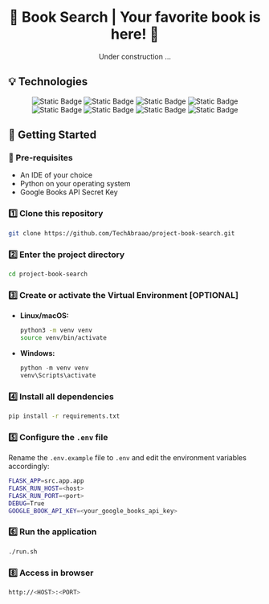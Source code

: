 <h1 align="center"> 📖 Book Search | Your favorite book is here! 📖 </h1>
<div align="center">
<p>Under construction ...</p>
</div>

## 💡 Technologies

<div align="center">
  <img alt="Static Badge" src="https://img.shields.io/badge/Python-black?style=for-the-badge&logo=Python&logoSize=60"> 
  <img alt="Static Badge" src="https://img.shields.io/badge/Flask-black?style=for-the-badge&logo=Flask&logoSize=60"> 
  <img alt="Static Badge" src="https://img.shields.io/badge/Jinja2-black?style=for-the-badge&logo=Jinja&logoColor=red&logoSize=60">
  <img alt="Static Badge" src="https://img.shields.io/badge/SQLAlchemy-black?style=for-the-badge&logo=SQLAlchemy&logoColor=red&logoSize=60">
  <img alt="Static Badge" src="https://img.shields.io/badge/CSS-black?style=for-the-badge&logo=CSS3&logoSize=60"> 
  <img alt="Static Badge" src="https://img.shields.io/badge/HTML-black?style=for-the-badge&logo=HTML5&logoSize=60"> 
  <img alt="Static Badge" src="https://img.shields.io/badge/Google Books API-black?style=for-the-badge&logo=googlecloud&logoSize=60">
  <img alt="Static Badge" src="https://img.shields.io/badge/SQLite-black?style=for-the-badge&logo=sqlite&logoSize=60">
</div>

## 📌 Getting Started

### 🔧 Pre-requisites

- An IDE of your choice
- Python on your operating system
- Google Books API Secret Key

### 1️⃣ Clone this repository

```bash
git clone https://github.com/TechAbraao/project-book-search.git
```

### 2️⃣ Enter the project directory

```bash
cd project-book-search
```

### 3️⃣ Create or activate the Virtual Environment [OPTIONAL]

- **Linux/macOS:**
  ```bash
  python3 -m venv venv
  source venv/bin/activate
  ```
- **Windows:**
  ```powershell
  python -m venv venv
  venv\Scripts\activate
  ```

### 4️⃣ Install all dependencies

```bash
pip install -r requirements.txt
```

### 5️⃣ Configure the `.env` file

Rename the `.env.example` file to `.env` and edit the environment variables accordingly:

```bash
FLASK_APP=src.app.app
FLASK_RUN_HOST=<host>
FLASK_RUN_PORT=<port>
DEBUG=True
GOOGLE_BOOK_API_KEY=<your_google_books_api_key>
```

### 6️⃣ Run the application

```bash
./run.sh
```

### 8️⃣ Access in browser

```bash
http://<HOST>:<PORT>
```

